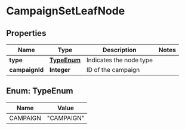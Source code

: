

# CampaignSetLeafNode

## Properties

Name | Type | Description | Notes
------------ | ------------- | ------------- | -------------
**type** | [**TypeEnum**](#TypeEnum) | Indicates the node type | 
**campaignId** | **Integer** | ID of the campaign | 



## Enum: TypeEnum

Name | Value
---- | -----
CAMPAIGN | &quot;CAMPAIGN&quot;



